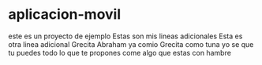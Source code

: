 # aplicacion-movil
este es un proyecto de ejemplo
Estas son mis lineas adicionales
Esta es otra linea adicional
Grecita
Abraham ya comio
Grecita como tuna
yo se que tu puedes todo
lo que te propones
come algo que estas con hambre



